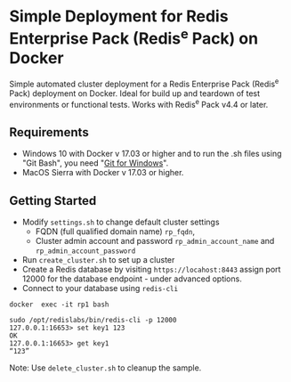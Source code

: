 # Simple Deployment for Redis Enterprise Pack (Redis<sup>e</sup> Pack) on Docker 

Simple automated cluster deployment for a Redis Enterprise Pack (Redis<sup>e</sup> Pack) deployment on Docker. Ideal for build up and teardown of test environments or functional tests. Works with Redis<sup>e</sup> Pack v4.4 or later. 

## Requirements
- Windows 10 with Docker v 17.03 or higher and to run the .sh files using "Git Bash", you need "[Git for Windows](https://git-for-windows.github.io/)".
- MacOS Sierra with Docker v 17.03 or higher.

## Getting Started
- Modify ```settings.sh``` to change default cluster settings
  - FQDN (full qualified domain name) ```rp_fqdn```, 
  - Cluster admin account and password ```rp_admin_account_name``` and ```rp_admin_account_password```
- Run ```create_cluster.sh``` to set up a cluster
- Create a Redis database by visiting ```https://locahost:8443``` assign port 12000 for the database endpoint - under advanced options. 
- Connect to your database using ```redis-cli``` 
```
docker  exec -it rp1 bash
```
```
sudo /opt/redislabs/bin/redis-cli -p 12000
127.0.0.1:16653> set key1 123
OK
127.0.0.1:16653> get key1
“123”
```
Note: Use ```delete_cluster.sh``` to cleanup the sample.